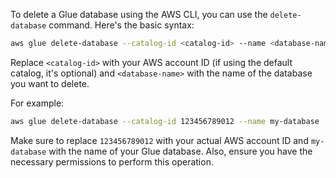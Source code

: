 To delete a Glue database using the AWS CLI, you can use the `delete-database` command. Here's the basic syntax:

```bash
aws glue delete-database --catalog-id <catalog-id> --name <database-name>
```

Replace `<catalog-id>` with your AWS account ID (if using the default catalog, it's optional) and `<database-name>` with the name of the database you want to delete.

For example:

```bash
aws glue delete-database --catalog-id 123456789012 --name my-database
```

Make sure to replace `123456789012` with your actual AWS account ID and `my-database` with the name of your Glue database. Also, ensure you have the necessary permissions to perform this operation.
